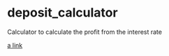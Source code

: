 # deposit_calculator
Calculator to calculate the profit from the interest rate

[a link](https://andreysupryaga.github.io/deposit_calculator)

